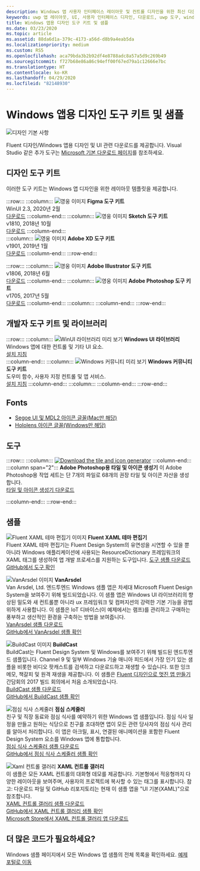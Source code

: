 ```yaml
---
description: Windows 앱 사용자 인터페이스 레이아웃 및 컨트롤 디자인을 위한 최신 다운로드 및 도구를 가져옵니다.
keywords: uwp 앱 레이아웃, UI, 사용자 인터페이스 디자인, 다운로드, uwp 도구, windows 앱 레아웃, windows ui 도구
title: Windows 앱용 디자인 도구 키트 및 샘플
ms.date: 03/23/2020
ms.topic: article
ms.assetid: 88da6d1a-379c-4173-a56d-d8b9a4eab5da
ms.localizationpriority: medium
ms.custom: RS5
ms.openlocfilehash: aca79bda3b2b92df4e8788adc8a57a5d9c269b49
ms.sourcegitcommit: f727b68e86a86c94eff00f67ed79a1c12666e7bc
ms.translationtype: HT
ms.contentlocale: ko-KR
ms.lasthandoff: 04/29/2020
ms.locfileid: "82148930"
---
```

# <a name="design-toolkits-and-samples-for-windows-apps"></a>Windows 앱용 디자인 도구 키트 및 샘플

![디자인 기본 사항](../images/downloads-2x.png)

Fluent 디자인/Windows 앱용 디자인 및 UI 관련 다운로드를 제공합니다. Visual Studio 같은 추가 도구는 <a href="https://developer.microsoft.com/windows/downloads">Microsoft 기본 다운로드 페이지</a>를 참조하세요.

## <a name="design-toolkits"></a>디자인 도구 키트

이러한 도구 키트는 Windows 앱 디자인을 위한 레이아웃 템플릿을 제공합니다.

:::row:::
    :::column:::
![영웅 이미지](images/figma.png)
<b>Figma 도구 키트</b><br>
WinUI 2.3, 2020년 2월<br>
<a href="https://aka.ms/figmatoolkit">다운로드</a>
    :::column-end:::
    :::column:::
![영웅 이미지](images/sketch.png)
<b>Sketch 도구 키트</b><br>
v1810, 2018년 10월<br>
<a href="https://aka.ms/sketchtoolkit">다운로드</a>
    :::column-end:::    
    :::column:::
![영웅 이미지](images/adobe-xd.png)
<b>Adobe XD 도구 키트</b><br>
v1901, 2019년 1월<br>
<a href="https://aka.ms/adobexdtoolkit">다운로드</a>
    :::column-end:::
:::row-end:::

:::row:::
    :::column:::
![영웅 이미지](images/adobe-illustrator.png)
<b>Adobe Illustrator 도구 키트</b><br>
v1806, 2018년 6월<br>
<a href="https://aka.ms/adobeillustratortoolkit">다운로드</a>
    :::column-end:::
    :::column:::
![영웅 이미지](images/adobe-photoshop.png)
<b>Adobe Photoshop 도구 키트</b><br>
v1705, 2017년 5월<br>
<a href="https://aka.ms/adobephotoshoptoolkit">다운로드</a>
    :::column-end:::
    :::column:::
    :::column-end:::
:::row-end:::

## <a name="developer-toolkits-and-libraries"></a>개발자 도구 키트 및 라이브러리

:::row:::
    :::column:::
![WinUI 라이브러리 미리 보기](images/WinUI-library.png)
<b>Windows UI 라이브러리</b><br>
Windows 앱에 대한 컨트롤 및 기타 UI 요소.<br/>
<a href="/uwp/toolkits/winui/getting-started">설치 지침</a><br/>
    :::column-end:::
    :::column:::
![Windows 커뮤니티 미리 보기](images/Windows-community-toolkit.png)
<b>Windows 커뮤니티 도구 키트</b><br>
도우미 함수, 사용자 지정 컨트롤 및 앱 서비스.<br />
<a href="/windows/uwpcommunitytoolkit/getting-started">설치 지침</a>
    :::column-end:::
    :::column:::
    :::column-end:::
:::row-end:::

## <a name="fonts"></a>Fonts

* <a href="https://aka.ms/SegoeFonts">Segoe UI 및 MDL2 아이콘 글꼴(Mac만 해당)</a>
* <a href="https://aka.ms/hololensiconfont">Hololens 아이콘 글꼴(Windows만 해당)</a>

## <a name="tools"></a>도구

:::row:::
    :::column:::
<a href="https://download.microsoft.com/download/B/5/F/B5F22952-44DF-46EC-820B-11951AE01AEC/UWP tile and icon asset generator.zip"><img src="images/tile-icon-generator.png" alt="Download the tile and icon generator"/></a>
    :::column-end:::
    :::column span="2":::
      **Adobe Photoshop용 타일 및 아이콘 생성기** 이 Adobe Photoshop용 작업 세트는 단 7개의 파일로 68개의 권장 타일 및 아이콘 자산을 생성합니다. <br/><a href="https://download.microsoft.com/download/B/5/F/B5F22952-44DF-46EC-820B-11951AE01AEC/UWP tile and icon asset generator.zip">타일 및 아이콘 생성기 다운로드</a></p>
    :::column-end:::
:::row-end:::

    
## <a name="samples"></a>샘플

![Fluent XAML 테마 편집기 이미지](images/XamlThemeEditor_screenshot.png)
**Fluent XAML 테마 편집기**<br>
Fluent XAML 테마 편집기는 Fluent Design System의 유연성을 시연할 수 있을 뿐 아니라 Windows 애플리케이션에 사용되는 ResourceDictionary 프레임워크의 XAML 태그를 생성하여 앱 개발 프로세스를 지원하는 도구입니다.
<a href="https://github.com/Microsoft/fluent-xaml-theme-editor/archive/master.zip">도구 샘플 다운로드</a> <br><a href="https://github.com/Microsoft/fluent-xaml-theme-editor">GitHub에서 도구 확인</a>

![VanArsdel 이미지](images/VanArsdel_Screenshot.png)
**VanArsdel**<br>
Van Arsdel, Ltd. 엔드투엔드 Windows 샘플 앱은 차세대 Microsoft Fluent Design System을 보여주기 위해 빌드되었습니다. 이 샘플 앱은 <a herf="https://docs.microsoft.com/uwp/toolkits/winui/">Windows UI 라이브러리</a>의 향상된 밀도와 새 컨트롤뿐 아니라 ux 프레임워크 및 컴퍼지션의 강력한 기본 기능을 광범위하게 사용합니다. 이 샘플은 IoT 디바이스(이 예제에서는 램프)를 관리하고 구매하는 풍부하고 생산적인 환경을 구축하는 방법을 보여줍니다.<br>
<a href="https://github.com/Microsoft/VanArsdel/archive/master.zip">VanArsdel 샘플 다운로드</a> <br><a href="https://github.com/microsoft/vanarsdel">GitHub에서 VanArsdel 샘플 확인</a>

![BuildCast 이미지](images/buildcast.png)
**BuildCast**<br>
BuildCast는 Fluent Design System 및 Windows를 보여주기 위해 빌드된 엔드투엔드 샘플입니다. Channel 9 및 일부 Windows 기술 매니아 피드에서 가장 인기 있는 샘플을 비롯한 비디오 팟캐스트를 검색하고 다운로드하고 재생할 수 있습니다. 또한 잉크 메모, 책갈피 및 원격 재생을 제공합니다. 이 샘플은 <a href="https://channel9.msdn.com/Events/Build/2017/B8034">Fluent 디자인으로 멋진 앱 만들기</a> 간담회의 2017 빌드 회의에서 처음 소개되었습니다. <br>
<a href="https://github.com/Microsoft/BuildCast/archive/master.zip">BuildCast 샘플 다운로드</a> <br><a href="https://github.com/Microsoft/BuildCast">GitHub에서 BuildCast 샘플 확인</a>

![점심 식사 스케줄러](images/lunchscheduler.png)
**점심 스케줄러**<br>
친구 및 직장 동료와 점심 식사를 예약하기 위한 Windows 앱 샘플입니다. 점심 식사 일정을 만들고 원하는 식당으로 친구를 초대하면 앱이 모든 관련 당사자의 점심 식사 관리를 알아서 처리합니다. 이 앱은 아크릴, 표시, 연결된 애니메이션을 포함한 Fluent Design System 요소를 Windows 앱에 통합합니다. <br/><a href="https://github.com/Microsoft/Windows-appsample-lunch-scheduler/archive/master.zip">점심 식사 스케줄러 샘플 다운로드</a><br/><a href="https://github.com/Microsoft/Windows-appsample-lunch-scheduler">GitHub에서 점심 식사 스케줄러 샘플 확인</a></p>  

![Xaml 컨트롤 갤러리](images/xaml-controls-gallery.png)
**XAML 컨트롤 갤러리**<br>
이 샘플은 모든 XAML 컨트롤의 대화형 데모를 제공합니다. 기본형에서 적응형까지 다양한 레이아웃을 보여주며, 사용자의 프로젝트에 복사할 수 있는 태그를 표시합니다. 참고: 다운로드 파일 및 GitHub 리포지토리는 현재 이 샘플 앱을 "UI 기본(XAML)"으로 참조합니다. <br/><a href="https://github.com/Microsoft/Windows-universal-samples/archive/master.zip">XAML 컨트롤 갤러리 샘플 다운로드</a><br/><a href="https://github.com/Microsoft/Xaml-Controls-Gallery">GitHub에서 XAML 컨트롤 갤러리 샘플 확인</a> <br/><a href="https://www.microsoft.com/store/apps/9msvh128x2zt">Microsoft Store에서 XAML 컨트롤 갤러리 앱 다운로드</a></p>

## <a name="want-more-code"></a>더 많은 코드가 필요하세요?

Windows 샘플 페이지에서 모든 Windows 앱 샘플의 전체 목록을 확인하세요. <a href="https://developer.microsoft.com/windows/samples">예제 포털로 이동</a>
